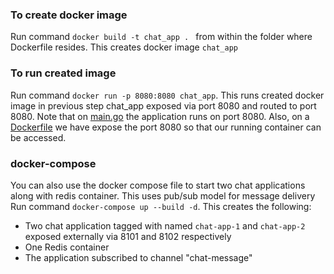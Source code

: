 ### To create docker image ###
Run command `docker build -t chat_app . ` from within the folder where Dockerfile resides. This creates docker image  `chat_app`


### To run created image ###
Run command `docker run -p 8080:8080 chat_app`. 
This runs created docker image in previous step chat_app exposed via port 8080 and routed to port 8080. 
Note that on [main.go](https://github.com/nromerosoftwareengineer/DistributedSystem/blob/main/chat-app/main.go) the application runs on port 8080.
Also, on a [Dockerfile](https://github.com/nromerosoftwareengineer/DistributedSystem/blob/main/chat-app/Dockerfile) we have expose the port 8080 so that our running container can be accessed.


### docker-compose ###
You can also use the docker compose file to start two chat applications along with redis container. This uses pub/sub model for message delivery
Run command `docker-compose up --build -d`. This creates the following:
* Two chat application tagged with named `chat-app-1` and `chat-app-2` exposed externally via 8101 and 8102 respectively
* One Redis container
* The application subscribed to channel "chat-message"